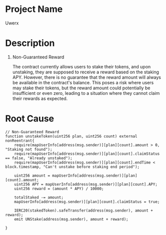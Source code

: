 # Project Name
Uwerx

# Description
1. Non-Guaranteed Reward
    
    The contract currently allows users to stake their tokens, and upon unstaking, they are supposed to receive a reward based on the staking APY. However, there is no guarantee that the reward amount will always be available in the contract's balance. This poses a risk where users may stake their tokens, but the reward amount could potentially be insufficient or even zero, leading to a situation where they cannot claim their rewards as expected.

# Root Cause
```solidity
// Non-Guaranteed Reward
function unstakeToken(uint256 plan, uint256 count) external nonReentrant{
    require(mapUserInfo[address(msg.sender)][plan][count].amount > 0, "Staking not found");
    require(mapUserInfo[address(msg.sender)][plan][count].claimStatus == false, "Already unstaked");
    require(mapUserInfo[address(msg.sender)][plan][count].endTime < block.timestamp, "Can't unstake before staking end period");
    
    uint256 amount = mapUserInfo[address(msg.sender)][plan][count].amount;
    uint256 APY = mapUserInfo[address(msg.sender)][plan][count].APY;
    uint256 reward = (amount * APY) / 10000;
    
    totalStaked -= amount;
    mapUserInfo[address(msg.sender)][plan][count].claimStatus = true;
    
    IERC20(stakedToken).safeTransfer(address(msg.sender), amount + reward);
    emit UNStake(address(msg.sender), amount + reward);
     
}